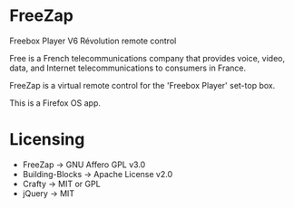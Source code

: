 FreeZap
=====
Freebox Player V6 Révolution remote control

Free is a French telecommunications company that provides voice, video, data, and Internet telecommunications to consumers in France.

FreeZap is a virtual remote control for the 'Freebox Player' set-top box.

This is a Firefox OS app.

Licensing
===
 * FreeZap → GNU Affero GPL v3.0
 * Building-Blocks → Apache License v2.0
 * Crafty → MIT or GPL
 * jQuery → MIT
